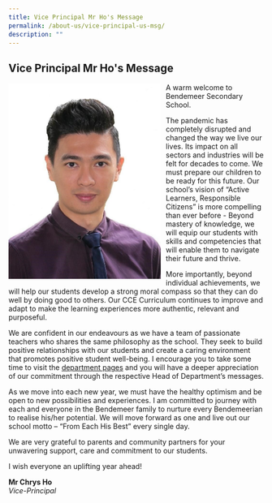 ```yaml
---
title: Vice Principal Mr Ho's Message
permalink: /about-us/vice-principal-us-msg/
description: ""
---
```

## Vice Principal Mr Ho's Message

<p style="float:left; margin: 0 10px 10px 0">
<img src="/images/Aboutus/VP1.jpg" alt="learning" style="width:300px" /></p>


A warm welcome to Bendemeer Secondary School.

The pandemic has completely disrupted and changed the way we live our lives. Its impact on all sectors and industries will be felt for decades to come. We must prepare our children to be ready for this future. Our school’s vision of “Active Learners, Responsible Citizens” is more compelling than ever before - Beyond mastery of knowledge, we will equip our students with skills and competencies that will enable them to navigate their future and thrive.  



More importantly, beyond individual achievements, we will help our students develop a strong moral compass so that they can do well by doing good to others. Our CCE Curriculum continues to improve and adapt to make the learning experiences more authentic, relevant and purposeful.



We are confident in our endeavours as we have a team of passionate teachers who shares the same philosophy as the school. They seek to build positive relationships with our students and create a caring environment that promotes positive student well-being. I encourage you to take some time to visit the [department pages](/departments/language-and-humanities/english-language-and-literature) and you will have a deeper appreciation of our commitment through the respective Head of Department’s messages.



As we move into each new year, we must have the healthy optimism and be open to new possibilities and experiences. I am committed to journey with each and everyone in the Bendemeer family to nurture every Bendemeerian to realise his/her potential. We will move forward as one and live out our school motto – “From Each His Best” every single day.



We are very grateful to parents and community partners for your unwavering support, care and commitment to our students.



I wish everyone an uplifting year ahead!



**Mr Chrys Ho** <br>
*Vice-Principal*
